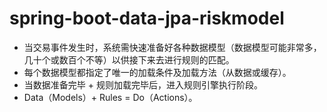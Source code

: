 # spring-boot-data-jpa-riskmodel

- 当交易事件发生时，系统需快速准备好各种数据模型（数据模型可能非常多，几十个或数百个不等）以供接下来去进行规则的匹配。
- 每个数据模型都指定了唯一的加载条件及加载方法（从数据或缓存）。
- 当数据准备完毕 + 规则加载完毕后，进入规则引擎执行阶段。
- Data（Models）+ Rules  = Do（Actions）。
